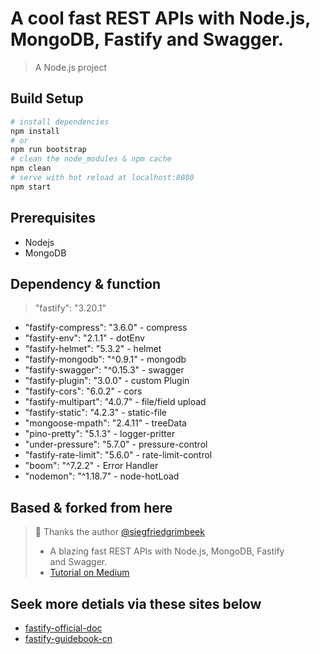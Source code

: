 # A cool fast REST APIs with Node.js, MongoDB, Fastify and Swagger.

> A Node.js project

## Build Setup

``` bash
# install dependencies
npm install
# or
npm run bootstrap
# clean the node_modules & npm cache
npm clean
# serve with hot reload at localhost:8080
npm start
```
## Prerequisites
- Nodejs
- MongoDB

## Dependency & function
> "fastify": "3.20.1"
- "fastify-compress": "3.6.0" - compress
- "fastify-env": "2.1.1" - dotEnv
- "fastify-helmet": "5.3.2" - helmet
- "fastify-mongodb": "^0.9.1" - mongodb
- "fastify-swagger": "^0.15.3" - swagger
- "fastify-plugin": "3.0.0" - custom Plugin
- "fastify-cors": "6.0.2" - cors
- "fastify-multipart": "4.0.7" - file/field upload
- "fastify-static": "4.2.3" - static-file
- "mongoose-mpath": "2.4.11" - treeData
- "pino-pretty": "5.1.3" - logger-pritter
- "under-pressure": "5.7.0" - pressure-control
- "fastify-rate-limit": "5.6.0" - rate-limit-control
- "boom": "^7.2.2" - Error Handler
- "nodemon": "^1.18.7" - node-hotLoad

## Based & forked from here
> 🙏 Thanks the author [@siegfriedgrimbeek](https://github.com/siegfriedgrimbeek) 
>- A blazing fast REST APIs with Node.js, MongoDB, Fastify and Swagger.
>- [Tutorial on Medium](https://medium.freecodecamp.org/how-to-build-blazing-fast-rest-apis-with-node-js-mongodb-fastify-and-swagger-114e062db0c9)

## Seek more detials via these sites below
- [fastify-official-doc](https://www.fastify.io/)
- [fastify-guidebook-cn](https://lavyun.gitbooks.io/fastify/content/)